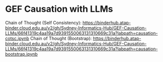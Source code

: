 # GEF Causation with LLMs

Chain of Thought (Self Consistency): 
https://binderhub.atap-binder.cloud.edu.au/v2/gh/Sydney-Informatics-Hub/GEF-Causation-LLMs/66f41319c4aa19a7d9391550063131310669c31a?labpath=causation-cotsc.ipynb
Chain of Thought (Bootstrap):
https://binderhub.atap-binder.cloud.edu.au/v2/gh/Sydney-Informatics-Hub/GEF-Causation-LLMs/66f41319c4aa19a7d9391550063131310669c31a?labpath=causation-bootstrap.ipynb